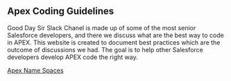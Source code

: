 ## Apex Coding Guidelines

Good Day Sir Slack Chanel is made up of some of the most senior Salesforce developers, and there we discuss what are the best way to code in APEX. This website is created to document best practices which are the outcome of discussions we had.
The goal is to help other Salesforce developers develop APEX code the right way. 

[Apex Name Spaces](/name-spaces.md)